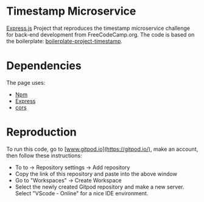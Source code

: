 # Timestamp Microservice 

[Express.js](https://expressjs.com/) Project that reproduces the timestamp microservice challenge for back-end development from FreeCodeCamp.org. The code is based on the boilerplate: [boilerplate-project-timestamp](https://github.com/freeCodeCamp/boilerplate-project-timestamp/).

# Dependencies
The page uses:

- [Npm](https://www.npmjs.com/)
- [Express](https://expressjs.com/)
- [cors](https://www.npmjs.com/package/cors)

# Reproduction
To run this code, go to [www.gitpod.io](https://gitpod.io/), make an account, then follow these instructions:

- To to <Username> -> Repository settings -> Add repository
- Copy the link of this repository and paste into the above window
- Go to "Workspaces" -> Create Workspace
- Select the newly created Gitpod repository and make a new server. Select "VScode - Online" for a nice IDE environment. 
